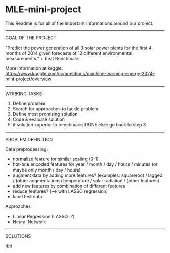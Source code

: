 # MLE-mini-project

This Readme is for all of the important informations around our project.

---

GOAL OF THE PROJECT

"Predict the power generation of all 3 solar power plants for the first 4 months of 2014 given forecasts of 12 different environmental measurements." + beat Benchmark

More information at keggle: https://www.kaggle.com/competitions/machine-learning-energy-2324-mini-project/overview

---

WORKING TASKS
1. Define problem
2. Search for approaches to tackle problem
3. Define most promising solution
4. Code & evaluate solution
6. if solution superior to benchmark: DONE
   else: go back to step 3

---

PROBLEM DEFINITION

Data preprocessing:
- normalize feature for similar scaling (0-1)
- hot-one encoded features for year / month / day / hours / minutes (or maybe only month / day / hours)
- augment data by adding more features? (examples: squareroot / lagged / (other augmentations) temperature / solar radiation / (other features)
- add new features by combination of different features
- reduce features? (--> with LASSO regression)
- label test data

Approaches:
- Linear Regression (LASSO=?)
- Neural Network

---

SOLUTIONS

tbd

